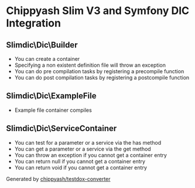 # Chippyash Slim V3 and Symfony DIC Integration

## Slimdic\Dic\Builder

*  You can create a container
*  Specifying a non existent definition file will throw an exception
*  You can do pre compilation tasks by registering a precompile function
*  You can do post compilation tasks by registering a postcompile function

## Slimdic\Dic\ExampleFile

*  Example file container compiles

## Slimdic\Dic\ServiceContainer

*  You can test for a parameter or a service via the has method
*  You can get a parameter or a service via the get method
*  You can throw an exception if you cannot get a container entry
*  You can return null if you cannot get a container entry
*  You can return void if you cannot get a container entry


Generated by [chippyash/testdox-converter](https://github.com/chippyash/Testdox-Converter)